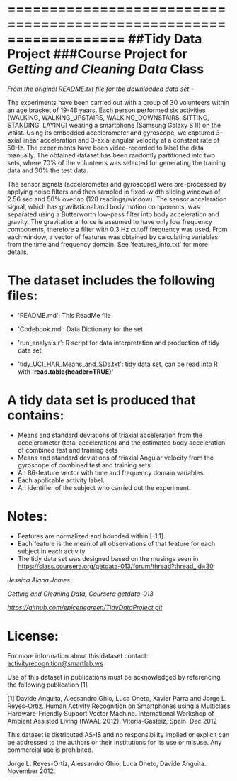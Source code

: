 ==================================================================
##Tidy Data Project
###Course Project for *Getting and Cleaning Data* Class
==================================================================

*From the original README.txt file for tbe downloaded data set -*

The experiments have been carried out with a group of 30 volunteers within an age bracket of 19-48 years. Each person performed six activities (WALKING, WALKING_UPSTAIRS, WALKING_DOWNSTAIRS, SITTING, STANDING, LAYING) wearing a smartphone (Samsung Galaxy S II) on the waist. Using its embedded accelerometer and gyroscope, we captured 3-axial linear acceleration and 3-axial angular velocity at a constant rate of 50Hz. The experiments have been video-recorded to label the data manually. The obtained dataset has been randomly partitioned into two sets, where 70% of the volunteers was selected for generating the training data and 30% the test data.

The sensor signals (accelerometer and gyroscope) were pre-processed by applying noise filters and then sampled in fixed-width sliding windows of 2.56 sec and 50% overlap (128 readings/window). The sensor acceleration signal, which has gravitational and body motion components, was separated using a Butterworth low-pass filter into body acceleration and gravity. The gravitational force is assumed to have only low frequency components, therefore a filter with 0.3 Hz cutoff frequency was used. From each window, a vector of features was obtained by calculating variables from the time and frequency domain. See 'features_info.txt' for more details.

The dataset includes the following files:
==================================================================

- 'README.md': This ReadMe file

- 'Codebook.md': Data Dictionary for the set

- 'run_analysis.r': R script for data interpretation and production of tidy data set

- 'tidy_UCI_HAR_Means_and_SDs.txt': tidy data set, can be read into R with **'read.table(header=TRUE)'**

A tidy data set is produced that contains:
==================================================================

- Means and standard deviations of triaxial acceleration from the accelerometer (total acceleration) and the estimated body acceleration of combined test and training sets
- Means and standard deviations of triaxial Angular velocity from the gyroscope of combined test and training sets
- An 86-feature vector with time and frequency domain variables. 
- Each applicable activity label. 
- An identifier of the subject who carried out the experiment.

Notes: 
======
- Features are normalized and bounded within [-1,1].
- Each feature is the mean of all observations of that feature for each subject in each activity
- The tidy data set was designed based on the musings seen in https://class.coursera.org/getdata-013/forum/thread?thread_id=30

*Jessica Alana James*

*Getting and Cleaning Data, Coursera getdata-013*

*https://github.com/epicenegreen/TidyDataProject.git*

License:
========
For more information about this dataset contact: activityrecognition@smartlab.ws

Use of this dataset in publications must be acknowledged by referencing the following publication [1] 

[1] Davide Anguita, Alessandro Ghio, Luca Oneto, Xavier Parra and Jorge L. Reyes-Ortiz. Human Activity Recognition on Smartphones using a Multiclass Hardware-Friendly Support Vector Machine. International Workshop of Ambient Assisted Living (IWAAL 2012). Vitoria-Gasteiz, Spain. Dec 2012

This dataset is distributed AS-IS and no responsibility implied or explicit can be addressed to the authors or their institutions for its use or misuse. Any commercial use is prohibited.

Jorge L. Reyes-Ortiz, Alessandro Ghio, Luca Oneto, Davide Anguita. November 2012.
